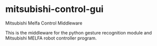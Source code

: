 # mitsubishi-control-gui
Mitsubishi Melfa Control Middleware


This is the middleware for the python gesture recognition module and Mitsubishi MELFA robot controller program.
